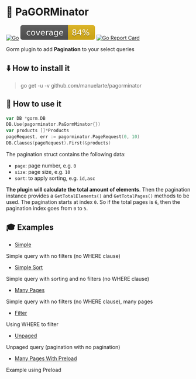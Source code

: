# 📃 PaGORMinator

[![Go](https://github.com/manuelarte/pagorminator/actions/workflows/go.yml/badge.svg)](https://github.com/manuelarte/pagorminator/actions/workflows/go.yml)
![coverage](https://raw.githubusercontent.com/manuelarte/pagorminator/badges/.badges/main/coverage.svg)
[![Go Report Card](https://goreportcard.com/badge/github.com/manuelarte/pagorminator)](https://goreportcard.com/report/github.com/manuelarte/pagorminator)

Gorm plugin to add **Pagination** to your select queries

## ⬇️ How to install it

> go get -u -v github.com/manuelarte/pagorminator

## 🎯 How to use it

```go
var DB *gorm.DB
DB.Use(pagorminator.PaGormMinator{})
var products []*Products
pageRequest, err := pagorminator.PageRequest(0, 10)
DB.Clauses(pageRequest).First(&products)
```

The pagination struct contains the following data:

+ `page`: page number, e.g. `0`
+ `size`: page size, e.g. `10`
+ `sort`: to apply sorting, e.g. `id,asc`

**The plugin will calculate the total amount of elements**.
Then the pagination instance  provides a `GetTotalElements()` and `GetTotalPages()` methods to be used.
The pagination starts at index `0`. So if the total pages is `6`, then the pagination index goes from `0` to `5`.

## 🎓 Examples

+ [Simple](./examples/simple/main.go)

Simple query with no filters (no WHERE clause)

+ [Simple Sort](./examples/simple-sort/main.go)

Simple query with sorting and no filters (no WHERE clause)

+ [Many Pages](./examples/many-pages/main.go)

Simple query with no filters (no WHERE clause), many pages

+ [Filter](./examples/filter/main.go)

Using WHERE to filter

+ [Unpaged](./examples/unpaged/main.go)

Unpaged query (pagination with no pagination)

+ [Many Pages With Preload](./examples/many-pages-preload/main.go)

Example using Preload
